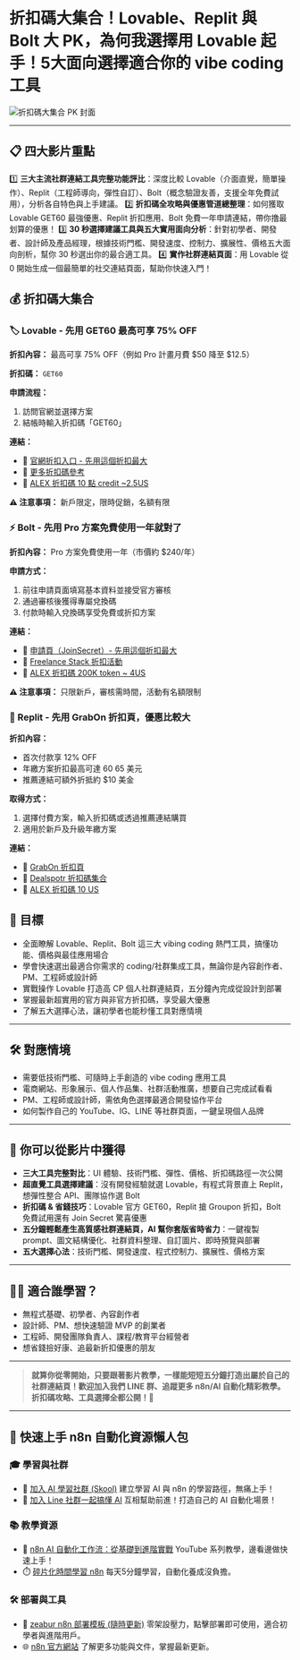 # 折扣碼大集合！Lovable、Replit 與 Bolt 大 PK，為何我選擇用 Lovable 起手！5大面向選擇適合你的 vibe coding 工具

![折扣碼大集合 PK 封面](https://github.com/qwedsazxc78/ai-automation-n8n/blob/main/n8n/39-lovable-bolt-replit/cover.png?raw=true)

---

## 📋 四大影片重點

1️⃣ **三大主流社群連結工具完整功能評比**：深度比較 Lovable（介面直覺，簡單操作）、Replit（工程師導向，彈性自訂）、Bolt（概念驗證友善，支援全年免費試用），分析各自特色與上手建議。
2️⃣ **折扣碼全攻略與優惠管道總整理**：如何獲取 Lovable GET60 最強優惠、Replit 折扣應用、Bolt 免費一年申請連結，帶你撸最划算的優惠！
3️⃣ **30 秒選擇建議工具與五大實用面向分析**：針對初學者、開發者、設計師及產品經理，根據技術門檻、開發速度、控制力、擴展性、價格五大面向剖析，幫你 30 秒選出你的最合適工具。
4️⃣ **實作社群連結頁面**：用 Lovable 從 0 開始生成一個最簡單的社交連結頁面，幫助你快速入門！

## 💰 折扣碼大集合

### 🏷️ Lovable - 先用 GET60 最高可享 75% OFF

**折扣內容：** 最高可享 75% OFF（例如 Pro 計畫月費 $50 降至 $12.5）

**折扣碼：** `GET60`

**申請流程：**

1. 訪問官網並選擇方案
2. 結帳時輸入折扣碼「GET60」

**連結：**

* 🔗 [官網折扣入口 - 先用這個折扣最大](https://lovable.dev/?via=Get60)
* 🔗 [更多折扣碼參考](https://techiecoupons.com/store/lovable)
* 🔗 [ALEX 折扣碼 10 點 credit ~2.5US](https://lovable.dev/invite/ff2d1284-f0c2-452d-954c-d346b013740e)

**⚠️ 注意事項：** 新戶限定，限時促銷，名額有限

### ⚡ Bolt - 先用 Pro 方案免費使用一年就對了

**折扣內容：** Pro 方案免費使用一年（市價約 $240/年）

**申請方式：**

1. 前往申請頁面填寫基本資料並接受官方審核
2. 通過審核後獲得專屬兌換碼
3. 付款時輸入兌換碼享受免費或折扣方案

**連結：**

* 🔗 [申請頁（JoinSecret）- 先用這個折扣最大](https://www.joinsecret.com/bolt-new)
* 🔗 [Freelance Stack 折扣活動](https://www.freelance-stack.io/en/deals/bolt-new-discount-promo-code/)
* 🔗 [ALEX 折扣碼 200K token ~ 4US](https://bolt.new/?rid=gikp2h)

**⚠️ 注意事項：** 只限新戶，審核需時間，活動有名額限制

### 🔁 Replit - 先用 GrabOn 折扣頁，優惠比較大

**折扣內容：**

* 首次付款享 12% OFF
* 年繳方案折扣最高可達 $60~$65 美元
* 推薦連結可額外折抵約 $10 美金

**取得方式：**

1. 選擇付費方案，輸入折扣碼或透過推薦連結購買
2. 適用於新戶及升級年繳方案

**連結：**

* 🔗 [GrabOn 折扣頁](https://grabon.com/replit-coupons/)
* 🔗 [Dealspotr 折扣碼集合](https://dealspotr.com/promo-codes/replit.com)
* 🔗 [ALEX 折扣碼 10 US](https://replit.com/refer/qwedsazxc78)

## 🎯 目標

* 全面瞭解 Lovable、Replit、Bolt 這三大 vibing coding 熱門工具，搞懂功能、價格與最佳應用場合
* 學會快速選出最適合你需求的 coding/社群集成工具，無論你是內容創作者、PM、工程師或設計師
* 實戰操作 Lovable 打造高 CP 個人社群連結頁，五分鐘內完成從設計到部署
* 掌握最新超實用的官方與非官方折扣碼，享受最大優惠
* 了解五大選擇心法，讓初學者也能秒懂工具對應情境

---

## 🛠️ 對應情境

* 需要低技術門檻、可隨時上手創造的 vibe coding 應用工具
* 電商網站、形象展示、個人作品集、社群活動推廣，想要自己完成試看看
* PM、工程師或設計師，需依角色選擇最適合開發協作平台
* 如何製作自己的 YouTube、IG、LINE 等社群頁面，一鍵呈現個人品牌

---

## 🎥 你可以從影片中獲得

* **三大工具完整對比**：UI 體驗、技術門檻、彈性、價格、折扣碼路徑一次公開
* **超直覺工具選擇建議**：沒有開發經驗就選 Lovable，有程式背景直上 Replit，想彈性整合 API、團隊協作選 Bolt
* **折扣碼 & 省錢技巧**：Lovable 官方 GET60，Replit 搶 Groupon 折扣，Bolt 免費試用還有 Join Secret 驚喜優惠
* **五分鐘輕鬆產生高質感社群連結頁，AI 幫你套版省時省力**：一鍵複製 prompt、圖文結構優化、社群資料整理、自訂圖片、即時預覽與部署
* **五大選擇心法**：技術門檻、開發速度、程式控制力、擴展性、價格方案

---

## 👩‍💻 適合誰學習？

* 無程式基礎、初學者、內容創作者
* 設計師、PM、想快速驗證 MVP 的創業者
* 工程師、開發團隊負責人、課程/教育平台經營者
* 想省錢撿好康、追最新折扣優惠的朋友

---

> **就算你從零開始，只要跟著影片教學，一樣能短短五分鐘打造出屬於自己的社群連結頁！歡迎加入我們 LINE 群、追蹤更多 n8n/AI 自動化精彩教學。折扣碼攻略、工具選擇全都公開！🥳**

---

## 🚀 快速上手 n8n 自動化資源懶人包

### 🎓 學習與社群

* 🔗 [加入 AI 學習社群 (Skool)](https://www.skool.com/ai-brain-alex/about?ref=5dde9b20e8e7432aa9a01df6e89685f4)
  建立學習 AI 與 n8n 的學習路徑，無痛上手！
* 🔗 [加入 Line 社群一起搞懂 AI](https://line.me/ti/g2/ZypIgLSzVPweRBgBqKvaRU10WEmnotuZOr7Lpg)
  互相幫助前進！打造自己的 AI 自動化場景！

### 📚 教學資源

* 🎥 [n8n AI 自動化工作流：從基礎到進階實戰](https://youtube.com/playlist?list=PLUf88uk7T54I83MBdbuXgUuA8rVklF4FA&si=wHsQw8YJu-erSdLd)
  YouTube 系列教學，邊看邊做快速上手！
* ⏱️ [碎片化時間學習 n8n](https://youtube.com/playlist?list=PLUf88uk7T54Iv6LV2NFgdTghaX2cPhtgH&si=G3gj2qn179ZFUqAZ)
  每天5分鐘學習，自動化養成沒負擔。

### 🛠️ 部署與工具

* 🧩 [zeabur n8n 部署模板 (隨時更新)](https://zeabur.com/zh-TW/templates/0TUVZ7?referralDesktop=qwedsazxc78)
  零架設壓力，點擊部署即可使用，適合初學者與進階用戶。
* 🌐 [n8n 官方網站](https://n8n.io/)
  了解更多功能與文件，掌握最新更新。

